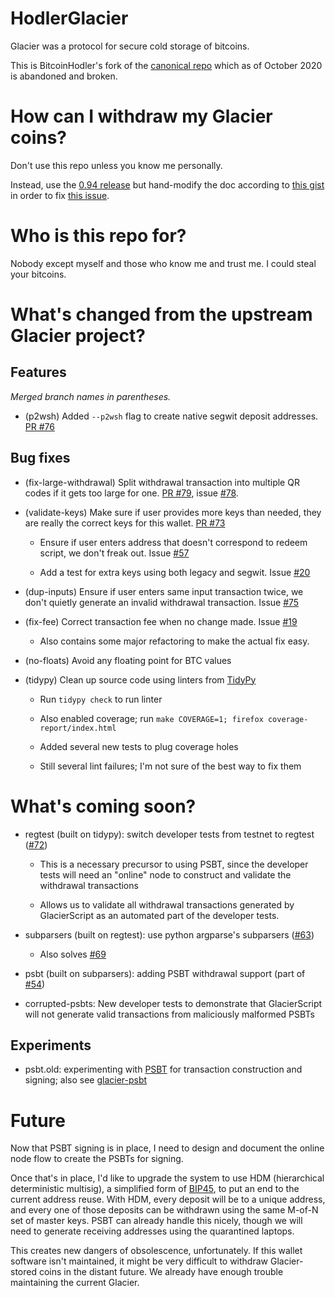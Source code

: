 # HodlerGlacier
Glacier was a protocol for secure cold storage of bitcoins.

This is BitcoinHodler's fork of the [canonical
repo](https://github.com/GlacierProtocol/GlacierProtocol) which as of
October 2020 is abandoned and broken.

# How can I withdraw my Glacier coins?

Don't use this repo unless you know me personally.

Instead, use the [0.94
release](https://github.com/GlacierProtocol/GlacierProtocol/releases)
but hand-modify the doc according to [this
gist](https://gist.github.com/bitcoinhodler/8be823fae7b46e924caa594abdde3bd0)
in order to fix [this
issue](https://github.com/GlacierProtocol/GlacierProtocol/issues/38).

# Who is this repo for?

Nobody except myself and those who know me and trust me. I could steal
your bitcoins.

# What's changed from the upstream Glacier project?

## Features

*Merged branch names in parentheses.*

* (p2wsh) Added `--p2wsh` flag to create native segwit deposit
  addresses. [PR
  #76](https://github.com/GlacierProtocol/GlacierProtocol/pull/76)

## Bug fixes

* (fix-large-withdrawal) Split withdrawal transaction into multiple QR
  codes if it gets too large for one. [PR
  #79](https://github.com/GlacierProtocol/GlacierProtocol/pull/79),
  issue
  [#78](https://github.com/GlacierProtocol/GlacierProtocol/issues/78).

* (validate-keys) Make sure if user provides more keys than needed,
  they are really the correct keys for this wallet. [PR
  #73](https://github.com/GlacierProtocol/GlacierProtocol/pull/73)

  * Ensure if user enters address that doesn't correspond to redeem
    script, we don't freak out. Issue
    [#57](https://github.com/GlacierProtocol/GlacierProtocol/issues/57)

  * Add a test for extra keys using both legacy and segwit. Issue
    [#20](https://github.com/GlacierProtocol/GlacierProtocol/issues/20)

* (dup-inputs) Ensure if user enters same input transaction twice, we
  don't quietly generate an invalid withdrawal transaction. Issue
  [#75](https://github.com/GlacierProtocol/GlacierProtocol/issues/75)

* (fix-fee) Correct transaction fee when no change made. Issue
  [#19](https://github.com/GlacierProtocol/GlacierProtocol/issues/19)

  * Also contains some major refactoring to make the actual fix easy.

* (no-floats) Avoid any floating point for BTC values

* (tidypy) Clean up source code using linters from
  [TidyPy](https://pypi.org/project/tidypy/)

  * Run `tidypy check` to run linter

  * Also enabled coverage; run `make COVERAGE=1; firefox
    coverage-report/index.html`

  * Added several new tests to plug coverage holes

  * Still several lint failures; I'm not sure of the best way to fix
    them

# What's coming soon?

* regtest (built on tidypy): switch developer tests from testnet to
  regtest ([#72](https://github.com/GlacierProtocol/GlacierProtocol/issues/72))

  * This is a necessary precursor to using PSBT, since the developer
    tests will need an "online" node to construct and validate the
    withdrawal transactions

  * Allows us to validate all withdrawal transactions generated by
    GlacierScript as an automated part of the developer tests.

* subparsers (built on regtest): use python argparse's subparsers
  ([#63](https://github.com/GlacierProtocol/GlacierProtocol/issues/63))

  * Also solves [#69](https://github.com/GlacierProtocol/GlacierProtocol/issues/69)

* psbt (built on subparsers): adding PSBT withdrawal support (part of
  [#54](https://github.com/GlacierProtocol/GlacierProtocol/issues/54))

* corrupted-psbts: New developer tests to demonstrate that
  GlacierScript will not generate valid transactions from maliciously
  malformed PSBTs

## Experiments

* psbt.old: experimenting with
  [PSBT](https://github.com/bitcoin/bitcoin/blob/master/doc/psbt.md)
  for transaction construction and signing; also see
  [glacier-psbt](https://github.com/bitcoinhodler/glacier-psbt)

# Future

Now that PSBT signing is in place, I need to design and document the
online node flow to create the PSBTs for signing.

Once that's in place, I'd like to upgrade the system to use HDM
(hierarchical deterministic multisig), a simplified form of
[BIP45](https://github.com/bitcoin/bips/blob/master/bip-0045.mediawiki),
to put an end to the current address reuse. With HDM, every deposit
will be to a unique address, and every one of those deposits can be
withdrawn using the same M-of-N set of master keys. PSBT can already
handle this nicely, though we will need to generate receiving
addresses using the quarantined laptops.

This creates new dangers of obsolescence, unfortunately. If this
wallet software isn't maintained, it might be very difficult to
withdraw Glacier-stored coins in the distant future. We already have
enough trouble maintaining the current Glacier.
